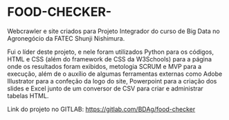 # FOOD-CHECKER-
Webcrawler e site criados para Projeto Integrador do curso de Big Data no Agronegócio da FATEC Shunji Nishimura.

Fui o líder deste projeto, e nele foram utilizados Python para os códigos, HTML e CSS (além do framework de CSS da W3Schools) para a página onde os resultados foram exibidos, metologia SCRUM e MVP para a execução, além de o auxílio de algumas ferramentas externas como Adobe Illustrator para a confeção da logo do site, Powerpoint para a criação dos slides e Excel junto de um conversor de CSV para criar e administrar tabelas HTML.

Link do projeto no GITLAB: https://gitlab.com/BDAg/food-checker
